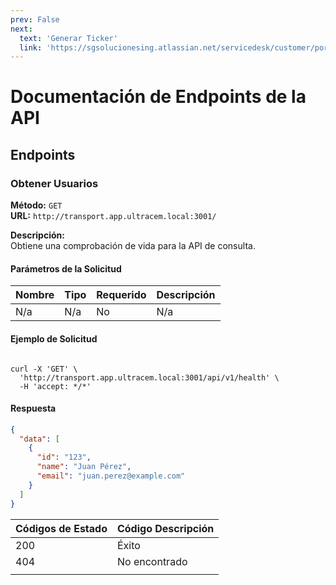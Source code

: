 ```yaml
---
prev: False
next:
  text: 'Generar Ticker'
  link: 'https://sgsolucionesing.atlassian.net/servicedesk/customer/portal/3'
---
```


# Documentación de Endpoints de la API  

## Endpoints  

### Obtener Usuarios  

**Método:** `GET`  
**URL:** `http://transport.app.ultracem.local:3001/`  

**Descripción:**  
Obtiene una comprobación de vida para la API de consulta. 

#### Parámetros de la Solicitud  

| Nombre | Tipo    | Requerido | Descripción                      |  
|--------|---------|-----------|----------------------------------|  
| N/a | N/a | No        | N/a |  

#### Ejemplo de Solicitud  
```

curl -X 'GET' \
  'http://transport.app.ultracem.local:3001/api/v1/health' \
  -H 'accept: */*'
```

#### Respuesta  

```json  
{  
  "data": [  
    {  
      "id": "123",  
      "name": "Juan Pérez",  
      "email": "juan.perez@example.com"  
    }  
  ]  
}  
```

| Códigos de Estado | Código Descripción |
| ----------------- | ------------------ |
| 200               | Éxito              |
| 404               | No encontrado      |
|                   |                    |